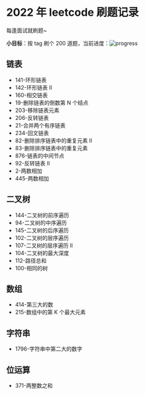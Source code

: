 # 2022 年 leetcode 刷题记录

每逢面试就刷题~

**小目标**：按 tag 刷个 200 道题，当前进度：![progress](https://img.shields.io/badge/-26%2F200-green)

## 链表

- 141-环形链表
- 142-环形链表 II
- 160-相交链表
- 19-删除链表的倒数第 N 个结点
- 203-移除链表元素
- 206-反转链表
- 21-合并两个有序链表
- 234-回文链表
- 82-删除排序链表中的重复元素 II
- 83-删除排序链表中的重复元素
- 876-链表的中间节点
- 92-反转链表 II
- 2-两数相加
- 445-两数相加

## 二叉树

- 144-二叉树的前序遍历
- 94-二叉树的中序遍历
- 145-二叉树的后序遍历
- 102-二叉树的层序遍历
- 107-二叉树的层序遍历 II
- 104-二叉树的最大深度
- 112-路径总和
- 100-相同的树

## 数组

- 414-第三大的数
- 215-数组中的第 K 个最大元素

## 字符串

- 1796-字符串中第二大的数字

## 位运算

- 371-两整数之和
